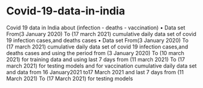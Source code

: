 # Covid-19-data-in-india
Covid 19 data in India about (infection - deaths - vaccination) 
•	Data set  From(3 January 2020)  To  (17 march 2021)  cumulative daily data set of covid 19 infection cases,and deaths cases 
•	Data set  From(3 January 2020)  To  (17 march 2021)  cumulative daily data set of covid 19 infection cases,and deaths cases and using the period from (3 January 2020)  To  (10 march 2021)  for training data
and using last 7 days from (11 march 2021)  To  (17 march 2021)  for testing models
and for vaccination cumulative daily data set and data from 16 January2021 to17 March 2021 and last 7 days from (11 March 2021)  To  (17 March 2021)  for testing models 
